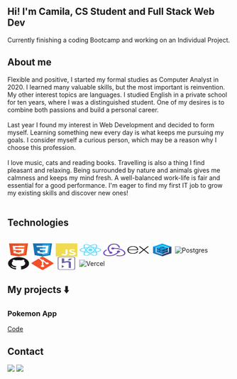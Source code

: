 ## Hi! I'm Camila, CS Student and Full Stack Web Dev 
Currently finishing a coding Bootcamp and working on an Individual Project.

## About me
<p>
Flexible and positive, I started my formal studies as Computer Analyst in 2020. I learned many valuable skills, but the most important is reinvention.
My other interest topics are languages. I studied English in a private school for ten years, where I was a distinguished student. One of my desires is to combine both passions and build a personal career. 
<br><br>
Last year I found my interest in Web Development and decided to form myself. Learning something new every day is what keeps me pursuing my goals.
I consider myself a curious person, which may be a reason why I choose this profession.
<br><br>
I love music, cats and reading books. Travelling is also a thing I find pleasant and relaxing. Being surrounded by nature and animals gives me calmness and keeps my mind fresh. A well-balanced work-life is fair and essential for a good performance.
I'm eager to find my first IT job to grow my existing skills and discover new ones!
<br><br>
<p>

## Technologies
<div style="display: inline_block"><br>
  <img align="center" alt="HTML" height="30" width="50" src="https://raw.githubusercontent.com/devicons/devicon/master/icons/html5/html5-original.svg">
  <img align="center" alt="CSS" height="30" width="50" src="https://raw.githubusercontent.com/devicons/devicon/master/icons/css3/css3-original.svg">
  <img align="center" alt="Js" height="30" width="50" src="https://raw.githubusercontent.com/devicons/devicon/master/icons/javascript/javascript-plain.svg">
  <img align="center" alt="React" height="30" width="50" src="https://raw.githubusercontent.com/devicons/devicon/master/icons/react/react-original.svg">
  <img align="center" alt="Redux" height="30" width="50" src="https://raw.githubusercontent.com/devicons/devicon/master/icons/redux/redux-original.svg">
  <img align="center" alt="Express" height="30" width="50" src="https://raw.githubusercontent.com/devicons/devicon/master/icons/express/express-original.svg">
  <img align="center" alt="Sequelize" height="30" width="50" src="https://raw.githubusercontent.com/devicons/devicon/master/icons/sequelize/sequelize-original.svg">
  <img align="center" alt="Postgres" height="30" width="50" src="https://cdn.jsdelivr.net/gh/devicons/devicon/icons/postgresql/postgresql-original.svg">
  <img align="center" alt="Github" height="30" width="50" src="https://raw.githubusercontent.com/devicons/devicon/master/icons/github/github-original.svg">
  <img align="center" alt="Git" height="30" width="50" src="https://raw.githubusercontent.com/devicons/devicon/master/icons/git/git-original.svg">
  <img align="center" alt="Heroku" height="30" width="50" src="https://raw.githubusercontent.com/devicons/devicon/master/icons/heroku/heroku-original.svg">
  <img align="center" alt="Vercel" height="30" width="50" src="https://www.svgrepo.com/show/327408/logo-vercel.svg">
</div>

## My projects ⬇️
<h3>Pokemon App</h3>
<a href='https://github.com/camiFK/PokemonApp'>Code</a>

## Contact
<div> 
 <a href="https://www.linkedin.com/in/camilafkapp/" target="_blank"><img src="https://img.shields.io/badge/LinkedIn-0077b5?style=for-the-badge&logo=linkedin&logoColor=white" target="_blank"></a> 
  <a href = "mailto:camilafkapp@gmail.com"><img src="https://img.shields.io/badge/-Gmail-%23333?style=for-the-badge&logo=gmail&logoColor=white" target="_blank"></a>
</div>
